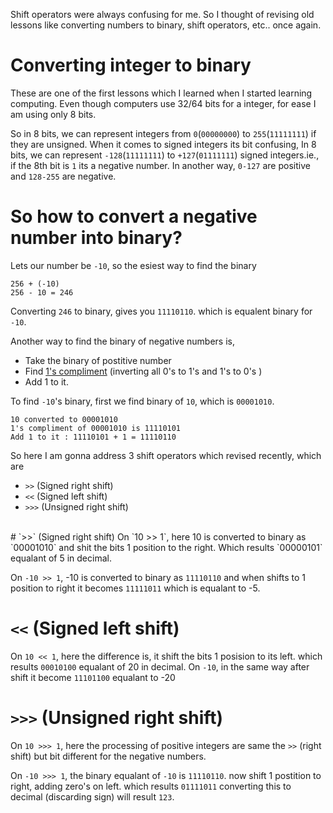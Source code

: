 <!--


---
 "JavaScript : shift operators"
date: 2014-03-28 00:00:00 IST
updated: 2014-03-28 00:00:00 IST
categories: javascript
---

-->
<!DOCTYPE html>
<html>

<head>
  <title>basic-git-workflow</title>
  <meta charset="utf-8">
  <meta name="viewport" content="width=device-width, initial-scale=1.0">

  <link rel="stylesheet" href="./css/bootstrap.css">
  <link rel="stylesheet" href="./css/bootstrap.grid.css">
  <link rel="stylesheet" href="./css/bootstrap.min.css">
  <link rel="stylesheet" href="./css/bootstrap-reboot.min.css">
  <link rel="stylesheet" href="./css/bootstrap.css.map">
  <link rel="stylesheet" href="./css/blog-home.css">
  <link rel="stylesheet" href="./css/prism.css">
  <script async defer src="./css/prism.js"></script>
</head>

<body>

Shift operators were always confusing for me. So I thought of revising old lessons like converting numbers to binary, shift operators, etc.. once again.

# Converting integer to binary

These are one of the first lessons which I learned when I started learning computing. Even though computers use 32/64 bits for a integer, for ease I am using only 8 bits.

So in 8 bits, we can represent integers from `0`(`00000000`) to `255`(`11111111`) if they are unsigned. When it comes to signed integers its bit confusing, In 8 bits, we can represent `-128`(`11111111`) to `+127`(`01111111`) signed integers.ie., if the 8th bit is `1` its a negative number. In another way, `0-127` are positive and `128-255` are negative.

# So how to convert a negative number into binary?

Lets our number be `-10`, so the esiest way to find the binary

```
256 + (-10)
256 - 10 = 246
```

Converting `246` to binary, gives you `11110110`. which is equalent binary for `-10`.

Another way to find the binary of negative numbers is,

- Take the binary of postitive number
- Find [1's compliment](https://en.wikipedia.org/wiki/1%27s_complement) (inverting all 0's to 1's and 1's to 0's )
- Add 1 to it.

To find `-10`'s binary, first we find binary of `10`, which is `00001010`.

```
10 converted to 00001010
1's compliment of 00001010 is 11110101
Add 1 to it : 11110101 + 1 = 11110110
```

So here I am gonna address 3 shift operators which revised recently, which are

- `>>` (Signed right shift)
- `<<` (Signed left shift)
- `>>>` (Unsigned right shift)

<br/>
# `>>` (Signed right shift)
On `10 >> 1`, here 10 is converted to binary as `00001010` and shit the bits 1 position to the right. Which results `00000101` equalant of 5 in decimal.

On `-10 >> 1`, -10 is converted to binary as `11110110` and when shifts to 1 position to right it becomes `11111011` which is equalant to -5.

# `<<` (Signed left shift)

On `10 << 1`, here the difference is, it shift the bits 1 posision to its left. which results `00010100` equalant of 20 in decimal. On `-10`, in the same way after shift it become `11101100` equalant to -20

# `>>>` (Unsigned right shift)

On `10 >>> 1`, here the processing of positive integers are same the `>>` (right shift) but bit different for the negative numbers.

On `-10 >>> 1`, the binary equalant of `-10` is `11110110`. now shift 1 postition to right, adding zero's on left. which results `01111011` converting this to decimal (discarding sign) will result `123`.

